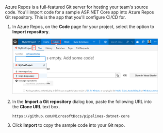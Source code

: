 Azure Repos is a full-featured Git server for hosting your team's source code. You'll import code for a sample ASP.NET Core app into Azure Repos Git repository. This is the app that you'll configure CI/CD for.

[//]: # (> [!NOTE])
[//]: # (> If you already have an ASP.NET Core application checked into your Azure Repos Git repository, you can use that for this quickstart, so long as your app does not depend on a database.)

1. In Azure Repos, on the **Code** page for your project, select the option to **Import repository**.

   ![import repository menu item](../../_shared/media/import-repository-menu-item.png)

2. In the **Import a Git repository** dialog box, paste the following URL into the **Clone URL** text box.

   ```
   https://github.com/MicrosoftDocs/pipelines-dotnet-core
   ```

3. Click **Import** to copy the sample code into your Git repo.
